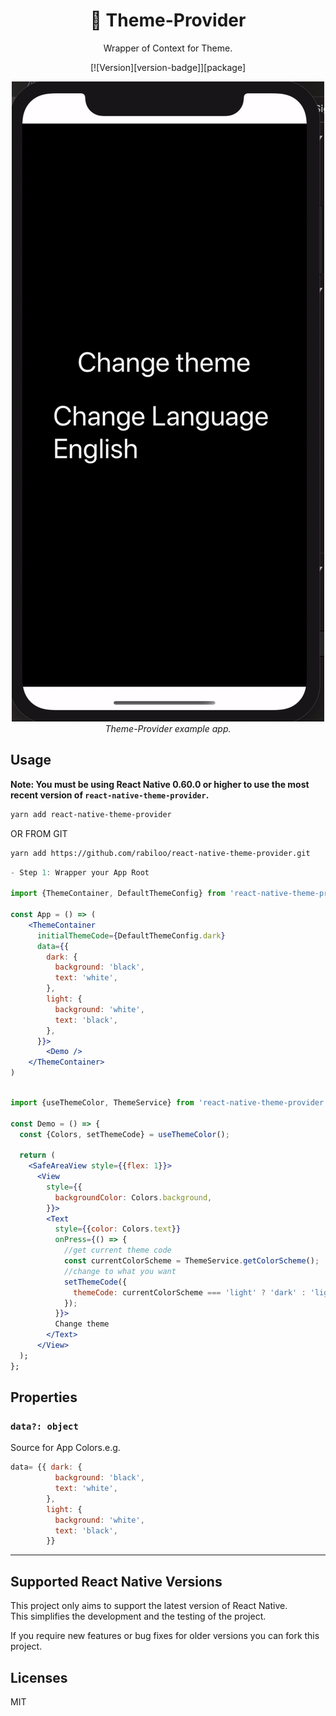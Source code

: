 <h1 align="center">
  🚩 Theme-Provider
</h1>

<div align="center">

Wrapper of Context for Theme.

[![Version][version-badge]][package]

</div>

<p align="center" >
  <kbd>
    <img src="docs/assets/theme_demo.gif" title="Scroll Demo" float="center">
  </kbd>
  <br>
  <em>Theme-Provider example app.</em>
</p>

## Usage

**Note: You must be using React Native 0.60.0 or higher to use the most recent version of `react-native-theme-provider`.**

```bash
yarn add react-native-theme-provider
```
OR FROM GIT
```bash
yarn add https://github.com/rabiloo/react-native-theme-provider.git
```

```jsx
- Step 1: Wrapper your App Root 

import {ThemeContainer, DefaultThemeConfig} from 'react-native-theme-provider';

const App = () => (
    <ThemeContainer
      initialThemeCode={DefaultThemeConfig.dark}
      data={{
        dark: {
          background: 'black',
          text: 'white',
        },
        light: {
          background: 'white',
          text: 'black',
        },
      }}>
        <Demo />
    </ThemeContainer>
)
```
```jsx

import {useThemeColor, ThemeService} from 'react-native-theme-provider';

const Demo = () => {
  const {Colors, setThemeCode} = useThemeColor();

  return (
    <SafeAreaView style={{flex: 1}}>
      <View
        style={{
          backgroundColor: Colors.background,
        }}>
        <Text
          style={{color: Colors.text}}
          onPress={() => {
            //get current theme code
            const currentColorScheme = ThemeService.getColorScheme();
            //change to what you want
            setThemeCode({
              themeCode: currentColorScheme === 'light' ? 'dark' : 'light',
            });
          }}>
          Change theme
        </Text>
      </View>
  );
};

```
## Properties

### `data?: object`

Source for App Colors.e.g. 
```js
data= {{ dark: {
          background: 'black',
          text: 'white',
        },
        light: {
          background: 'white',
          text: 'black',
        }}
```    
---

## Supported React Native Versions

This project only aims to support the latest version of React Native.\
This simplifies the development and the testing of the project.

If you require new features or bug fixes for older versions you can fork this project.


## Licenses
MIT